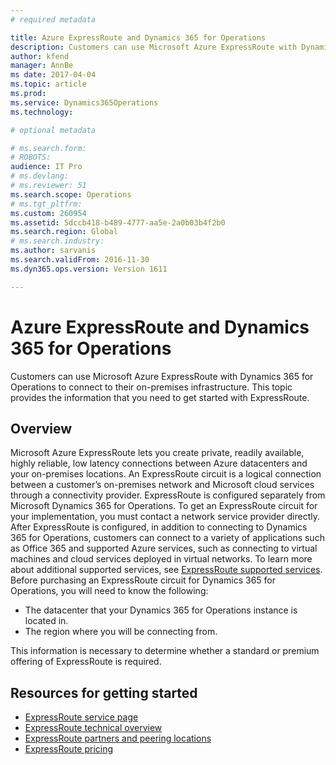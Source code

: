 ```yaml
---
# required metadata

title: Azure ExpressRoute and Dynamics 365 for Operations
description: Customers can use Microsoft Azure ExpressRoute with Dynamics 365 for Operations to connect to their on-premises infrastructure. This topic provides the information that you need to get started with ExpressRoute.
author: kfend
manager: AnnBe
ms date: 2017-04-04
ms.topic: article
ms.prod: 
ms.service: Dynamics365Operations
ms.technology: 

# optional metadata

# ms.search.form: 
# ROBOTS: 
audience: IT Pro
# ms.devlang: 
# ms.reviewer: 51
ms.search.scope: Operations
# ms.tgt_pltfrm: 
ms.custom: 260954
ms.assetid: 5dccb418-b489-4777-aa5e-2a0b03b4f2b0
ms.search.region: Global
# ms.search.industry: 
ms.author: sarvanis
ms.search.validFrom: 2016-11-30
ms.dyn365.ops.version: Version 1611

---
```


# Azure ExpressRoute and Dynamics 365 for Operations

Customers can use Microsoft Azure ExpressRoute with Dynamics 365 for Operations to connect to their on-premises infrastructure. This topic provides the information that you need to get started with ExpressRoute.

Overview
--------

Microsoft Azure ExpressRoute lets you create private, readily available, highly reliable, low latency connections between Azure datacenters and your on-premises locations. An ExpressRoute circuit is a logical connection between a customer’s on-premises network and Microsoft cloud services through a connectivity provider. ExpressRoute is configured separately from Microsoft Dynamics 365 for Operations. To get an ExpressRoute circuit for your implementation, you must contact a network service provider directly. After ExpressRoute is configured, in addition to connecting to Dynamics 365 for Operations, customers can connect to a variety of applications such as Office 365 and supported Azure services, such as connecting to virtual machines and cloud services deployed in virtual networks. To learn more about additional supported services, see [ExpressRoute supported services](https://docs.microsoft.com/en-us/azure/expressroute/expressroute-faqs#supported-service). Before purchasing an ExpressRoute circuit for Dynamics 365 for Operations, you will need to know the following:

-   The datacenter that your Dynamics 365 for Operations instance is located in.
-   The region where you will be connecting from.

This information is necessary to determine whether a standard or premium offering of ExpressRoute is required.

## Resources for getting started
-   [ExpressRoute service page](https://azure.microsoft.com/en-us/services/expressroute/)
-   [ExpressRoute technical overview](https://azure.microsoft.com/en-us/documentation/articles/expressroute-introduction/)
-   [ExpressRoute partners and peering locations](https://azure.microsoft.com/en-us/documentation/articles/expressroute-locations/)
-   [ExpressRoute pricing](https://azure.microsoft.com/en-us/pricing/details/expressroute/)


